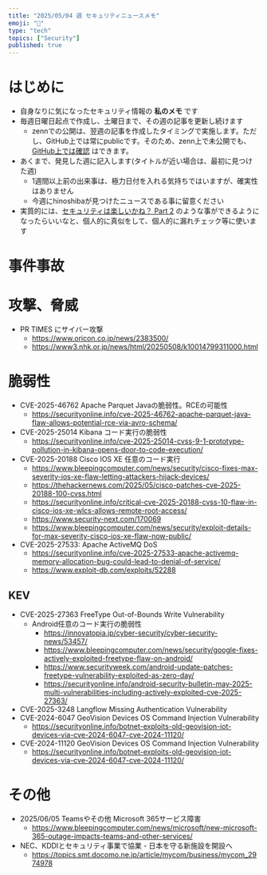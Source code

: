 ```yaml
---
title: "2025/05/04 週 セキュリティニュースメモ"
emoji: "🔖"
type: "tech"
topics: ["Security"]
published: true
---
```


# はじめに
* 自身なりに気になったセキュリティ情報の **私のメモ** です
* 毎週日曜日起点で作成し、土曜日まで、その週の記事を更新し続けます
    * zennでの公開は、翌週の記事を作成したタイミングで実施します。ただし、GitHub上では常にpublicです。そのため、zenn上で未公開でも、[GitHub上では確認](https://github.com/hinoshiba/zenn.dev/tree/main/articles) はできます。
* あくまで、発見した週に記入します(タイトルが近い場合は、最初に見つけた週)
    * 1週間以上前の出来事は、極力日付を入れる気持ちではいますが、確実性はありません
    * 今週にhinoshibaが見つけたニュースである事に留意ください
* 実質的には、[セキュリティは楽しいかね？ Part 2](https://negi.hatenablog.com/) のような事ができるようになったらいいなと、個人的に真似をして、個人的に漏れチェック等に使います

# 事件事故

# 攻撃、脅威

* PR TIMES にサイバー攻撃
    * https://www.oricon.co.jp/news/2383500/
    * https://www3.nhk.or.jp/news/html/20250508/k10014799311000.html

# 脆弱性

* CVE-2025-46762 Apache Parquet Javaの脆弱性。RCEの可能性
    * https://securityonline.info/cve-2025-46762-apache-parquet-java-flaw-allows-potential-rce-via-avro-schema/
* CVE-2025-25014 Kibana コード実行の脆弱性
    * https://securityonline.info/cve-2025-25014-cvss-9-1-prototype-pollution-in-kibana-opens-door-to-code-execution/
* CVE-2025-20188 Cisco IOS XE 任意のコード実行
    * https://www.bleepingcomputer.com/news/security/cisco-fixes-max-severity-ios-xe-flaw-letting-attackers-hijack-devices/
    * https://thehackernews.com/2025/05/cisco-patches-cve-2025-20188-100-cvss.html
    * https://securityonline.info/critical-cve-2025-20188-cvss-10-flaw-in-cisco-ios-xe-wlcs-allows-remote-root-access/
    * https://www.security-next.com/170069
    * https://www.bleepingcomputer.com/news/security/exploit-details-for-max-severity-cisco-ios-xe-flaw-now-public/
* CVE-2025-27533: Apache ActiveMQ DoS
    * https://securityonline.info/cve-2025-27533-apache-activemq-memory-allocation-bug-could-lead-to-denial-of-service/
    * https://www.exploit-db.com/exploits/52288

## KEV
* CVE-2025-27363 FreeType Out-of-Bounds Write Vulnerability
    * Android任意のコード実行の脆弱性
        * https://innovatopia.jp/cyber-security/cyber-security-news/53457/
        * https://www.bleepingcomputer.com/news/security/google-fixes-actively-exploited-freetype-flaw-on-android/
        * https://www.securityweek.com/android-update-patches-freetype-vulnerability-exploited-as-zero-day/
        * https://securityonline.info/android-security-bulletin-may-2025-multi-vulnerabilities-including-actively-exploited-cve-2025-27363/
* CVE-2025-3248 Langflow Missing Authentication Vulnerability
* CVE-2024-6047 GeoVision Devices OS Command Injection Vulnerability
    * https://securityonline.info/botnet-exploits-old-geovision-iot-devices-via-cve-2024-6047-cve-2024-11120/
* CVE-2024-11120 GeoVision Devices OS Command Injection Vulnerability
    * https://securityonline.info/botnet-exploits-old-geovision-iot-devices-via-cve-2024-6047-cve-2024-11120/


# その他
* 2025/06/05 Teamsやその他 Microsoft 365サービス障害
    * https://www.bleepingcomputer.com/news/microsoft/new-microsoft-365-outage-impacts-teams-and-other-services/
* NEC、KDDIとセキュリティ事業で協業 - 日本を守る新施設を開設へ
    * https://topics.smt.docomo.ne.jp/article/mycom/business/mycom_2974978
